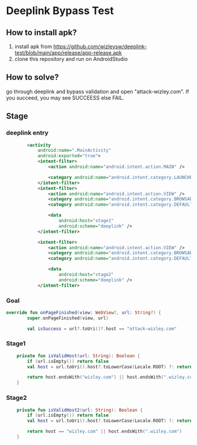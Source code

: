 # Deeplink Bypass Test

## How to install apk?
1. install apk from https://github.com/wizleysw/deeplink-test/blob/main/app/release/app-release.apk
2. clone this repository and run on AndroidStudio

## How to solve?
go through deeplink and bypass validation and open "attack-wizley.com". If you succeed, you may see SUCCEESS else FAIL.

## Stage
### deeplink entry
```xml
        <activity
            android:name=".MainActivity"
            android:exported="true">
            <intent-filter>
                <action android:name="android.intent.action.MAIN" />

                <category android:name="android.intent.category.LAUNCHER" />
            </intent-filter>
            <intent-filter>
                <action android:name="android.intent.action.VIEW" />
                <category android:name="android.intent.category.BROWSABLE" />
                <category android:name="android.intent.category.DEFAULT" />

                <data
                    android:host="stage1"
                    android:scheme="deeplink" />
            </intent-filter>

            <intent-filter>
                <action android:name="android.intent.action.VIEW" />
                <category android:name="android.intent.category.BROWSABLE" />
                <category android:name="android.intent.category.DEFAULT" />

                <data
                    android:host="stage2"
                    android:scheme="deeplink" />
            </intent-filter>
```
### Goal
```kotlin
override fun onPageFinished(view: WebView?, url: String?) {
        super.onPageFinished(view, url)

        val isSuccess = url?.toUri()?.host == "attack-wizley.com"
```

### Stage1
```kotlin
    private fun isValidHost(url: String): Boolean {
        if (url.isEmpty()) return false
        val host = url.toUri().host?.toLowerCase(Locale.ROOT) ?: return false

        return host.endsWith("wizley.com") || host.endsWith(".wizley.com")
    }
```
### Stage2
```kotlin
    private fun isValidHost2(url: String): Boolean {
        if (url.isEmpty()) return false
        val host = url.toUri().host?.toLowerCase(Locale.ROOT) ?: return false

        return host == "wizley.com" || host.endsWith(".wizley.com")
    }
```
